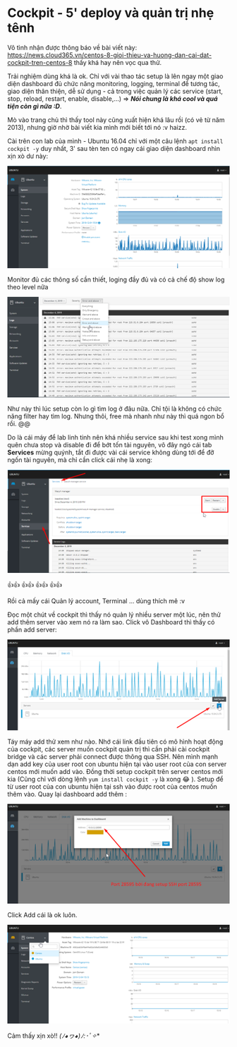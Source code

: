 # Cockpit - 5' deploy và quản trị nhẹ tênh

Vô tình nhận được thông báo về bài viết này:  https://news.cloud365.vn/centos-8-gioi-thieu-va-huong-dan-cai-dat-cockpit-tren-centos-8  thấy khá hay nên vọc qua thử. 

Trải nghiệm dùng khá là ok. Chỉ với vài thao tác setup là lên ngay một giao diện dashboard đủ chức năng monitoring, logging, terminal để tương tác, giao diện thân thiện, dễ sử dụng - cả trong việc quản lý các service (start, stop, reload, restart, enable, disable,...) => ***Nói chung là khá cool và quá tiện còn gì nữa :D***. 

Mò vào trang chủ thì thấy tool này cũng xuất hiện khá lâu rồi (có vẻ từ năm 2013), nhưng giờ nhờ bài viết kia mình mới biết tới nó :v haizz. 

Cài trên con lab của mình - Ubuntu 16.04 chỉ với một câu lệnh `apt install cockpit -y` duy nhất, 3' sau tèn ten có ngay cái giao diện dashboard nhìn xịn xò dư này: 

![img](../images/10.1.png)

Monitor đủ các thông số cần thiết, loging đầy đủ và có cả chế độ show log theo level nữa

![img](../images/10.2.png)

Như này thì lúc setup còn lo gì tìm log ở đâu nữa. Chỉ tội là không có chức năng filter hay tìm log. Nhưng thôi, free mà nhanh như này thì quá ngon bổ rồi. @@ 

Do là cái máy để lab linh tinh nên khá nhiều service sau khi test xong mình quên chưa stop và disable đi để bớt tốn tài nguyên, vô đây ngó cái tab **Services** mừng quýnh, tắt đi được vài cái service không dùng tới để đỡ ngốn tài nguyên, mà chỉ cần click cái nhẹ là xong: 

![img](../images/10.3.png)

 👍👍  👍👍  👍👍  👍👍 

Rồi cả mấy cái Quản lý account, Terminal ... dùng thích mê :v

Đọc một chút về cockpit thì thấy nó quản lý nhiều server một lúc, nên thử add thêm server vào xem nó ra làm sao. Click vô Dashboard thì thấy có phần add server: 

![img](../images/10.4.png)

Táy máy add thử xem như nào. Nhớ cái link đầu tiên có mô hình hoạt động của cockpit, các server muốn cockpit quản trị thì cần phải cài cockpit bridge và các server phải connect được thông qua SSH. Nên mình mạnh dạn add key của user root con ubuntu hiện tại vào user root của con server centos mới muốn add vào. Đồng thời setup cockpit trên server centos mới kia (Cũng chỉ với dòng lệnh `yum install cockpit -y` là xong  😂 ). Setup để từ user root của con ubuntu hiện tại ssh vào được root của centos muốn thêm vào. Quay lại dashboard add thêm : 

![img](../images/10.5.png)

Click Add cái là ok luôn. 

![img](../images/10.6.png)

Cảm thấy xịn xò!! **(ﾉ◕ヮ◕)ﾉ*:･ﾟ✧**

